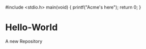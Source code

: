 #include <stdio.h>
main(void) {
    printf("Acme's here");
return 0;
}

# Hello-World
A new Repository
